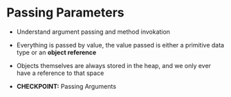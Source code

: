 # Passing Parameters

* Understand argument passing and method invokation
 * Everything is passed by value, the value passed is either a primitive data type or an __object reference__
 * Objects themselves are always stored in the heap, and we only ever have a reference to that space

* __CHECKPOINT:__ Passing Arguments
